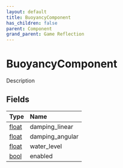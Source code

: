 ```yaml
---
layout: default
title: BuoyancyComponent
has_children: false
parent: Component
grand_parent: Game Reflection
---
```

# BuoyancyComponent
Description 

## Fields

| Type | Name |
|:----------|:--------------|
| [float](/riftbreaker-wiki/docs/game-reflection/components/float/) | damping_linear |
| [float](/riftbreaker-wiki/docs/game-reflection/components/float/) | damping_angular |
| [float](/riftbreaker-wiki/docs/game-reflection/components/float/) | water_level |
| [bool](/riftbreaker-wiki/docs/game-reflection/components/bool/) | enabled |

